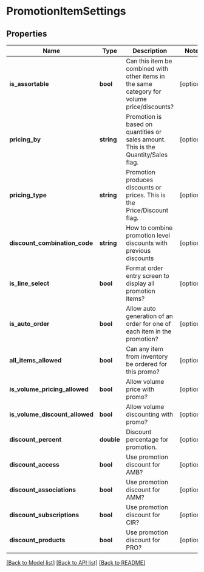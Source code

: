# PromotionItemSettings

## Properties
Name | Type | Description | Notes
------------ | ------------- | ------------- | -------------
**is_assortable** | **bool** | Can this item be combined with other items in the same category for volume price/discounts? | [optional] 
**pricing_by** | **string** | Promotion is based on quantities or sales amount. This is the Quantity/Sales flag. | [optional] 
**pricing_type** | **string** | Promotion produces discounts or prices. This is the Price/Discount flag. | [optional] 
**discount_combination_code** | **string** | How to combine promotion level discounts with previous discounts | [optional] 
**is_line_select** | **bool** | Format order entry screen to display all promotion items? | [optional] 
**is_auto_order** | **bool** | Allow auto generation of an order for one of each item in the promotion? | [optional] 
**all_items_allowed** | **bool** | Can any item from inventory be ordered for this promo? | [optional] 
**is_volume_pricing_allowed** | **bool** | Allow volume price with promo? | [optional] 
**is_volume_discount_allowed** | **bool** | Allow volume discounting with promo? | [optional] 
**discount_percent** | **double** | Discount percentage for promotion. | [optional] 
**discount_access** | **bool** | Use promotion discount for AMB? | [optional] 
**discount_associations** | **bool** | Use promotion discount for AMM? | [optional] 
**discount_subscriptions** | **bool** | Use promotion discount for CIR? | [optional] 
**discount_products** | **bool** | Use promotion discount for PRO? | [optional] 

[[Back to Model list]](../README.md#documentation-for-models) [[Back to API list]](../README.md#documentation-for-api-endpoints) [[Back to README]](../README.md)


